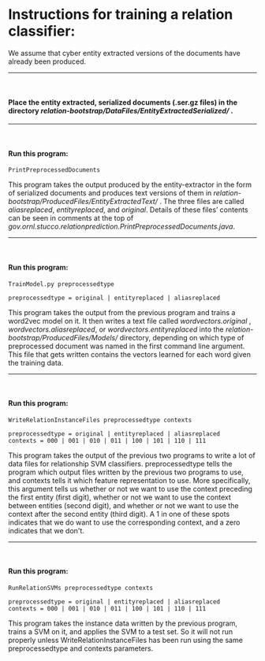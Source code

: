 # Instructions for training a relation classifier:

We assume that cyber entity extracted versions of the documents have already been produced. 

---

<br>


#### Place the entity extracted, serialized documents (.ser.gz files) in the directory *relation-bootstrap/DataFiles/EntityExtractedSerialized/* .


---

<br>


#### Run this program:

	PrintPreprocessedDocuments

This program takes the output produced by the entity-extractor in the form of serialized documents and produces text versions of them in 
*relation-bootstrap/ProducedFiles/EntityExtractedText/* .  The three files are called *aliasreplaced*, *entityreplaced*, and *original*.  Details of these files’ contents can be seen in comments at the top of *gov.ornl.stucco.relationprediction.PrintPreprocessedDocuments.java*.

---

<br>


#### Run this program:

	TrainModel.py preprocessedtype

	preprocessedtype = original | entityreplaced | aliasreplaced

This program takes the output from the previous program and trains a word2vec model on it.  It then writes a text file called *wordvectors.original* , *wordvectors.aliasreplaced*, or *wordvectors.entityreplaced* into the *relation-bootstrap/ProducedFiles/Models/* directory, depending on which type of preprocessed document was named in the first command line argument.  This file that gets written contains the vectors learned for each word given the training data.

---

<br>


#### Run this program:

	WriteRelationInstanceFiles preprocessedtype contexts

	preprocessedtype = original | entityreplaced | aliasreplaced
	contexts = 000 | 001 | 010 | 011 | 100 | 101 | 110 | 111

This program takes the output of the previous two programs to write a lot of data files for relationship SVM classifiers.  preprocessedtype tells the program which output files written by the previous two programs to use, and contexts tells it which feature representation to use.  More specifically, this argument tells us whether or not we want to use the context preceding the first entity (first digit), whether or not we want to use the context between entities (second digit), and whether or not we want to use the context after the second entity (third digit).  A 1 in one of these spots indicates that we do want to use the corresponding context, and a zero indicates that we don't.

---

<br>


#### Run this program:

	RunRelationSVMs preprocessedtype contexts

	preprocessedtype = original | entityreplaced | aliasreplaced
	contexts = 000 | 001 | 010 | 011 | 100 | 101 | 110 | 111

This program takes the instance data written by the previous program, trains a SVM on it, and applies the SVM to a test set.  So it will not run properly unless WriteRelationInstanceFiles has been run using the same preprocessedtype and contexts parameters.


